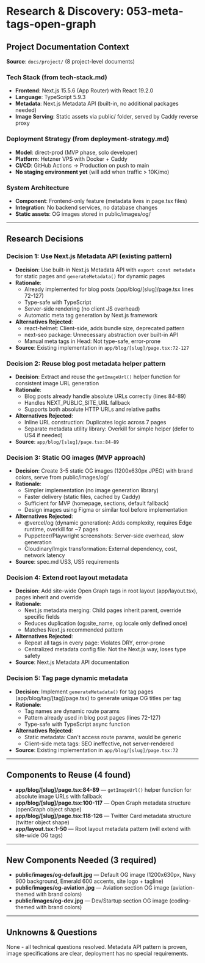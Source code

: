 # Research & Discovery: 053-meta-tags-open-graph

## Project Documentation Context

**Source**: `docs/project/` (8 project-level documents)

### Tech Stack (from tech-stack.md)
- **Frontend**: Next.js 15.5.6 (App Router) with React 19.2.0
- **Language**: TypeScript 5.9.3
- **Metadata**: Next.js Metadata API (built-in, no additional packages needed)
- **Image Serving**: Static assets via public/ folder, served by Caddy reverse proxy

### Deployment Strategy (from deployment-strategy.md)
- **Model**: direct-prod (MVP phase, solo developer)
- **Platform**: Hetzner VPS with Docker + Caddy
- **CI/CD**: GitHub Actions → Production on push to main
- **No staging environment yet** (will add when traffic > 10K/mo)

### System Architecture
- **Component**: Frontend-only feature (metadata lives in page.tsx files)
- **Integration**: No backend services, no database changes
- **Static assets**: OG images stored in public/images/og/

---

## Research Decisions

### Decision 1: Use Next.js Metadata API (existing pattern)

- **Decision**: Use built-in Next.js Metadata API with `export const metadata` for static pages and `generateMetadata()` for dynamic pages
- **Rationale**:
  - Already implemented for blog posts (app/blog/[slug]/page.tsx lines 72-127)
  - Type-safe with TypeScript
  - Server-side rendering (no client JS overhead)
  - Automatic meta tag generation by Next.js framework
- **Alternatives Rejected**:
  - react-helmet: Client-side, adds bundle size, deprecated pattern
  - next-seo package: Unnecessary abstraction over built-in API
  - Manual meta tags in Head: Not type-safe, error-prone
- **Source**: Existing implementation in `app/blog/[slug]/page.tsx:72-127`

### Decision 2: Reuse blog post metadata helper pattern

- **Decision**: Extract and reuse the `getImageUrl()` helper function for consistent image URL generation
- **Rationale**:
  - Blog posts already handle absolute URLs correctly (lines 84-89)
  - Handles NEXT_PUBLIC_SITE_URL fallback
  - Supports both absolute HTTP URLs and relative paths
- **Alternatives Rejected**:
  - Inline URL construction: Duplicates logic across 7 pages
  - Separate metadata utility library: Overkill for simple helper (defer to US4 if needed)
- **Source**: `app/blog/[slug]/page.tsx:84-89`

### Decision 3: Static OG images (MVP approach)

- **Decision**: Create 3-5 static OG images (1200x630px JPEG) with brand colors, serve from public/images/og/
- **Rationale**:
  - Simpler implementation (no image generation library)
  - Faster delivery (static files, cached by Caddy)
  - Sufficient for MVP (homepage, sections, default fallback)
  - Design images using Figma or similar tool before implementation
- **Alternatives Rejected**:
  - @vercel/og (dynamic generation): Adds complexity, requires Edge runtime, overkill for ~7 pages
  - Puppeteer/Playwright screenshots: Server-side overhead, slow generation
  - Cloudinary/Imgix transformation: External dependency, cost, network latency
- **Source**: spec.md US3, US5 requirements

### Decision 4: Extend root layout metadata

- **Decision**: Add site-wide Open Graph tags in root layout (app/layout.tsx), pages inherit and override
- **Rationale**:
  - Next.js metadata merging: Child pages inherit parent, override specific fields
  - Reduces duplication (og:site_name, og:locale only defined once)
  - Matches Next.js recommended pattern
- **Alternatives Rejected**:
  - Repeat all tags in every page: Violates DRY, error-prone
  - Centralized metadata config file: Not the Next.js way, loses type safety
- **Source**: Next.js Metadata API documentation

### Decision 5: Tag page dynamic metadata

- **Decision**: Implement `generateMetadata()` for tag pages (app/blog/tag/[tag]/page.tsx) to generate unique OG titles per tag
- **Rationale**:
  - Tag names are dynamic route params
  - Pattern already used in blog post pages (lines 72-127)
  - Type-safe with TypeScript async function
- **Alternatives Rejected**:
  - Static metadata: Can't access route params, would be generic
  - Client-side meta tags: SEO ineffective, not server-rendered
- **Source**: Existing implementation in `app/blog/[slug]/page.tsx:72`

---

## Components to Reuse (4 found)

- **app/blog/[slug]/page.tsx:84-89** — `getImageUrl()` helper function for absolute image URLs with fallback
- **app/blog/[slug]/page.tsx:100-117** — Open Graph metadata structure (openGraph object shape)
- **app/blog/[slug]/page.tsx:118-126** — Twitter Card metadata structure (twitter object shape)
- **app/layout.tsx:1-50** — Root layout metadata pattern (will extend with site-wide OG tags)

---

## New Components Needed (3 required)

- **public/images/og-default.jpg** — Default OG image (1200x630px, Navy 900 background, Emerald 600 accents, site logo + tagline)
- **public/images/og-aviation.jpg** — Aviation section OG image (aviation-themed with brand colors)
- **public/images/og-dev.jpg** — Dev/Startup section OG image (coding-themed with brand colors)

---

## Unknowns & Questions

None - all technical questions resolved. Metadata API pattern is proven, image specifications are clear, deployment has no special requirements.
